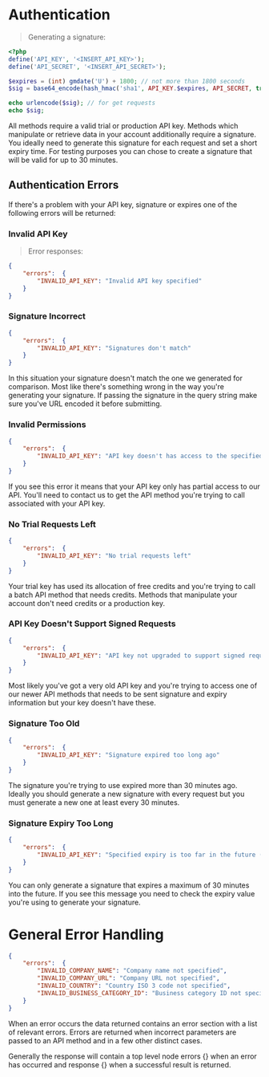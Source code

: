 # Authentication

> Generating a signature:

```php
<?php
define('API_KEY', '<INSERT_API_KEY>');
define('API_SECRET', '<INSERT_API_SECRET>');

$expires = (int) gmdate('U') + 1800; // not more than 1800 seconds
$sig = base64_encode(hash_hmac('sha1', API_KEY.$expires, API_SECRET, true));

echo urlencode($sig); // for get requests
echo $sig;
```

All methods require a valid trial or production API key. Methods which manipulate or retrieve data in your account additionally require a signature. You ideally need to generate this signature for each request and set a short expiry time. For testing purposes you can chose to create a signature that will be valid for up to 30 minutes.

## Authentication Errors

If there's a problem with your API key, signature or expires one of the following errors will be returned:

### Invalid API Key

> Error responses:

```json
{
    "errors":  {
        "INVALID_API_KEY": "Invalid API key specified"
    }
}
```
 
### Signature Incorrect

```json
{
    "errors":  {
        "INVALID_API_KEY": "Signatures don't match"
    }
}
```

In this situation your signature doesn't match the one we generated for comparison. Most like there's something wrong in the way you're generating your signature. If passing the signature in the query string make sure you've URL encoded it before submitting.
 
### Invalid Permissions

```json
{
    "errors":  {
        "INVALID_API_KEY": "API key doesn't has access to the specified api call"
    }
}
```

If you see this error it means that your API key only has partial access to our API. You'll need to contact us to get the API method you're trying to call associated with your API key.
 
### No Trial Requests Left

```json
{
    "errors":  {
        "INVALID_API_KEY": "No trial requests left"
    }
}
```

Your trial key has used its allocation of free credits and you're trying to call a batch API method that needs credits. Methods that manipulate your account don't need credits or a production key.
 
### API Key Doesn't Support Signed Requests

```json
{
    "errors":  {
        "INVALID_API_KEY": "API key not upgraded to support signed requests"
    }
}
```

Most likely you've got a very old API key and you're trying to access one of our newer API methods that needs to be sent signature and expiry information but your key doesn't have these.
 
### Signature Too Old

```json
{
    "errors":  {
        "INVALID_API_KEY": "Signature expired too long ago"
    }
}
```

The signature you're trying to use expired more than 30 minutes ago. Ideally you should generate a new signature with every request but you must generate a new one at least every 30 minutes.
 
### Signature Expiry Too Long

```json
{
    "errors":  {
        "INVALID_API_KEY": "Specified expiry is too far in the future (max 1800 seconds allowed)"
    }
}
```

You can only generate a signature that expires a maximum of 30 minutes into the future. If you see this message you need to check the expiry value you're using to generate your signature.

# General Error Handling

```json
{
    "errors":  {
        "INVALID_COMPANY_NAME": "Company name not specified",
        "INVALID_COMPANY_URL": "Company URL not specified",
        "INVALID_COUNTRY": "Country ISO 3 code not specified",
        "INVALID_BUSINESS_CATEGORY_ID": "Business category ID not specified"
    }
}
```

When an error occurs the data returned contains an error section with a list of relevant errors. Errors are returned when incorrect parameters are passed to an API method and in a few other distinct cases.
 
Generally the response will contain a top level node errors {} when an error has occurred and response {} when a successful result is returned.
